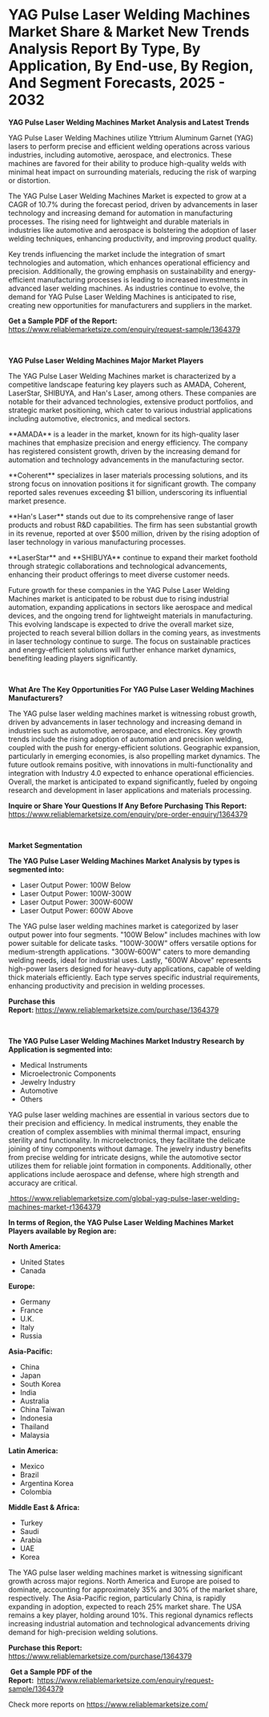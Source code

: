 <p><h1>YAG Pulse Laser Welding Machines Market Share & Market New Trends Analysis Report By Type, By Application, By End-use, By Region, And Segment Forecasts, 2025 - 2032</h1></p><p><strong>YAG Pulse Laser Welding Machines Market Analysis and Latest Trends</strong></p>
<p><p>YAG Pulse Laser Welding Machines utilize Yttrium Aluminum Garnet (YAG) lasers to perform precise and efficient welding operations across various industries, including automotive, aerospace, and electronics. These machines are favored for their ability to produce high-quality welds with minimal heat impact on surrounding materials, reducing the risk of warping or distortion.</p><p>The YAG Pulse Laser Welding Machines Market is expected to grow at a CAGR of 10.7% during the forecast period, driven by advancements in laser technology and increasing demand for automation in manufacturing processes. The rising need for lightweight and durable materials in industries like automotive and aerospace is bolstering the adoption of laser welding techniques, enhancing productivity, and improving product quality.</p><p>Key trends influencing the market include the integration of smart technologies and automation, which enhances operational efficiency and precision. Additionally, the growing emphasis on sustainability and energy-efficient manufacturing processes is leading to increased investments in advanced laser welding machines. As industries continue to evolve, the demand for YAG Pulse Laser Welding Machines is anticipated to rise, creating new opportunities for manufacturers and suppliers in the market.</p></p>
<p><strong>Get a Sample PDF of the Report:&nbsp;</strong> <a href="https://www.reliablemarketsize.com/enquiry/request-sample/1364379?utm_campaign=3516&utm_medium=2&utm_source=Github&utm_content=ia&utm_term=12042025&utm_id=yag-pulse-laser-welding-machines">https://www.reliablemarketsize.com/enquiry/request-sample/1364379</a></p>
<p>&nbsp;</p>
<p><strong>YAG Pulse Laser Welding Machines Major Market Players</strong></p>
<p><p>The YAG Pulse Laser Welding Machines market is characterized by a competitive landscape featuring key players such as AMADA, Coherent, LaserStar, SHIBUYA, and Han's Laser, among others. These companies are notable for their advanced technologies, extensive product portfolios, and strategic market positioning, which cater to various industrial applications including automotive, electronics, and medical sectors.</p><p>**AMADA** is a leader in the market, known for its high-quality laser machines that emphasize precision and energy efficiency. The company has registered consistent growth, driven by the increasing demand for automation and technology advancements in the manufacturing sector. </p><p>**Coherent** specializes in laser materials processing solutions, and its strong focus on innovation positions it for significant growth. The company reported sales revenues exceeding $1 billion, underscoring its influential market presence.</p><p>**Han's Laser** stands out due to its comprehensive range of laser products and robust R&D capabilities. The firm has seen substantial growth in its revenue, reported at over $500 million, driven by the rising adoption of laser technology in various manufacturing processes.</p><p>**LaserStar** and **SHIBUYA** continue to expand their market foothold through strategic collaborations and technological advancements, enhancing their product offerings to meet diverse customer needs.</p><p>Future growth for these companies in the YAG Pulse Laser Welding Machines market is anticipated to be robust due to rising industrial automation, expanding applications in sectors like aerospace and medical devices, and the ongoing trend for lightweight materials in manufacturing. This evolving landscape is expected to drive the overall market size, projected to reach several billion dollars in the coming years, as investments in laser technology continue to surge. The focus on sustainable practices and energy-efficient solutions will further enhance market dynamics, benefiting leading players significantly.</p></p>
<p>&nbsp;</p>
<p><strong>What Are The Key Opportunities For YAG Pulse Laser Welding Machines Manufacturers?</strong></p>
<p><p>The YAG pulse laser welding machines market is witnessing robust growth, driven by advancements in laser technology and increasing demand in industries such as automotive, aerospace, and electronics. Key growth trends include the rising adoption of automation and precision welding, coupled with the push for energy-efficient solutions. Geographic expansion, particularly in emerging economies, is also propelling market dynamics. The future outlook remains positive, with innovations in multi-functionality and integration with Industry 4.0 expected to enhance operational efficiencies. Overall, the market is anticipated to expand significantly, fueled by ongoing research and development in laser applications and materials processing.</p></p>
<p><strong>Inquire or Share Your Questions If Any Before Purchasing This Report:</strong> <a href="https://www.reliablemarketsize.com/enquiry/pre-order-enquiry/1364379?utm_campaign=3516&utm_medium=2&utm_source=Github&utm_content=ia&utm_term=12042025&utm_id=yag-pulse-laser-welding-machines">https://www.reliablemarketsize.com/enquiry/pre-order-enquiry/1364379</a></p>
<p>&nbsp;</p>
<p><strong>Market Segmentation</strong></p>
<p><strong>The YAG Pulse Laser Welding Machines Market Analysis by types is segmented into:</strong></p>
<p><ul><li>Laser Output Power: 100W Below</li><li>Laser Output Power: 100W-300W</li><li>Laser Output Power: 300W-600W</li><li>Laser Output Power: 600W Above</li></ul></p>
<p><p>The YAG pulse laser welding machines market is categorized by laser output power into four segments. "100W Below" includes machines with low power suitable for delicate tasks. "100W-300W" offers versatile options for medium-strength applications. "300W-600W" caters to more demanding welding needs, ideal for industrial uses. Lastly, "600W Above" represents high-power lasers designed for heavy-duty applications, capable of welding thick materials efficiently. Each type serves specific industrial requirements, enhancing productivity and precision in welding processes.</p></p>
<p><strong>Purchase this Report:&nbsp;</strong><a href="https://www.reliablemarketsize.com/purchase/1364379?utm_campaign=3516&utm_medium=2&utm_source=Github&utm_content=ia&utm_term=12042025&utm_id=yag-pulse-laser-welding-machines">https://www.reliablemarketsize.com/purchase/1364379</a></p>
<p>&nbsp;</p>
<p><strong>The YAG Pulse Laser Welding Machines Market Industry Research by Application is segmented into:</strong></p>
<p><ul><li>Medical Instruments</li><li>Microelectronic Components</li><li>Jewelry Industry</li><li>Automotive</li><li>Others</li></ul></p>
<p><p>YAG pulse laser welding machines are essential in various sectors due to their precision and efficiency. In medical instruments, they enable the creation of complex assemblies with minimal thermal impact, ensuring sterility and functionality. In microelectronics, they facilitate the delicate joining of tiny components without damage. The jewelry industry benefits from precise welding for intricate designs, while the automotive sector utilizes them for reliable joint formation in components. Additionally, other applications include aerospace and defense, where high strength and accuracy are critical.</p></p>
<p><a href="https://www.reliablemarketsize.com/global-yag-pulse-laser-welding-machines-market-r1364379?utm_campaign=3516&utm_medium=2&utm_source=Github&utm_content=ia&utm_term=12042025&utm_id=yag-pulse-laser-welding-machines">&nbsp;https://www.reliablemarketsize.com/global-yag-pulse-laser-welding-machines-market-r1364379</a></p>
<p><strong>In terms of Region, the YAG Pulse Laser Welding Machines Market Players available by Region are:</strong></p>
<p>
    <p> <strong> North America: </strong>
        <ul>
            <li>United States</li>
            <li>Canada</li>
        </ul>
        </p> 
    <p> <strong> Europe: </strong>
        <ul>
            <li>Germany</li>
            <li>France</li>
            <li>U.K.</li>
            <li>Italy</li>
            <li>Russia</li>
        </ul>
        </p> 
    <p> <strong> Asia-Pacific: </strong>
        <ul>
            <li>China</li>
            <li>Japan</li>
            <li>South Korea</li>
            <li>India</li>
            <li>Australia</li>
            <li>China Taiwan</li>
            <li>Indonesia</li>
            <li>Thailand</li>
            <li>Malaysia</li>
        </ul>
        </p> 
    <p> <strong> Latin America: </strong>
        <ul>
            <li>Mexico</li>
            <li>Brazil</li>
            <li>Argentina Korea</li>
            <li>Colombia</li>
        </ul>
        </p> 
    <p> <strong> Middle East & Africa: </strong>
        <ul>
            <li>Turkey</li>
            <li>Saudi</li>
            <li>Arabia</li>
            <li>UAE</li>
            <li>Korea</li>
        </ul>
    </p>
    </p>
<p><p>The YAG pulse laser welding machines market is witnessing significant growth across major regions. North America and Europe are poised to dominate, accounting for approximately 35% and 30% of the market share, respectively. The Asia-Pacific region, particularly China, is rapidly expanding in adoption, expected to reach 25% market share. The USA remains a key player, holding around 10%. This regional dynamics reflects increasing industrial automation and technological advancements driving demand for high-precision welding solutions.</p></p>
<p><strong>Purchase this Report: </strong><a href="https://www.reliablemarketsize.com/purchase/1364379?utm_campaign=3516&utm_medium=2&utm_source=Github&utm_content=ia&utm_term=12042025&utm_id=yag-pulse-laser-welding-machines">https://www.reliablemarketsize.com/purchase/1364379</a></p>
<p>&nbsp;<strong>Get a Sample PDF of the Report:&nbsp;&nbsp;</strong><a href="https://www.reliablemarketsize.com/enquiry/request-sample/1364379?utm_campaign=3516&utm_medium=2&utm_source=Github&utm_content=ia&utm_term=12042025&utm_id=yag-pulse-laser-welding-machines">https://www.reliablemarketsize.com/enquiry/request-sample/1364379</a></p>
<p><strong></strong></p>
<p>Check more reports on <a href="https://www.reliablemarketsize.com/?utm_campaign=3516&utm_medium=2&utm_source=Github&utm_content=ia&utm_term=12042025&utm_id=yag-pulse-laser-welding-machines">https://www.reliablemarketsize.com/</a></p>